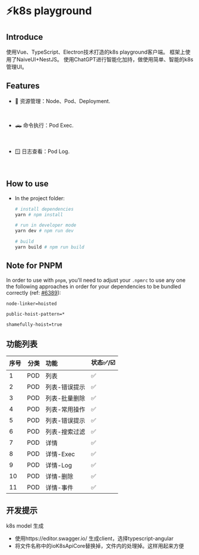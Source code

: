  
# ⚡k8s playground

 
 
## Introduce
使用Vue、TypeScript、Electron技术打造的k8s playground客户端。
框架上使用了NaiveUI+NestJS。
使用ChatGPT进行智能化加持，做使用简单、智能的k8s 管理UI。

## Features

- 🔨 资源管理：Node、Pod、Deployment.
<br>

- 🛻 命令执行：Pod Exec.
<br>

- 🪟 日志查看：Pod Log.
<br>


## How to use

- In the project folder: 
  ```bash
  # install dependencies
  yarn # npm install

  # run in developer mode
  yarn dev # npm run dev

  # build
  yarn build # npm run build
  ```

## Note for PNPM

In order to use with `pnpm`, you'll need to adjust your `.npmrc` to use any one the following approaches in order for your dependencies to be bundled correctly (ref: [#6389](https://github.com/electron-userland/electron-builder/issues/6289#issuecomment-1042620422)):
```
node-linker=hoisted
```
```
public-hoist-pattern=*
```
```
shamefully-hoist=true
```
## 功能列表
| 序号 |  分类 | 功能      | 	状态✅/☑️ |
|----|----:|:--------|:--------|
| 1  | POD | 列表      | ✅       |
| 2  | POD | 列表-错误提示 | ✅       |
| 3  | POD | 列表-批量删除 | ✅       |
| 4  | POD | 列表-常用操作 | ✅       |
| 5  | POD | 列表-错误提示 | ✅       |
| 6  | POD | 列表-搜索过滤 | ✅       |
| 7  | POD | 详情      | ✅       |
| 8  | POD | 详情-Exec | ✅       |
| 9  | POD | 详情-Log  | ✅       |
| 10 | POD | 详情-删除   | ✅       |
| 11 | POD | 详情-事件   | ✅       |
## 开发提示
 
k8s model 生成
 * 使用https://editor.swagger.io/ 生成client，选择typescript-angular
 * 将文件名称中的ioK8sApiCore替换掉，文件内的处理掉。这样用起来方便
